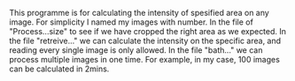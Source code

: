 This programme is for calculating the intensity of spesified area on any image.
For simplicity I named my images with number.
In the file of "Process...size" to see if we have cropped the right area as we expected.
In the file "retreive..." we can calculate the intensity on the specific area, and reading every single image is only allowed.
In the file "bath..." we can process multiple images in one time. For example, in my case, 100 images can be calculated in 2mins.
